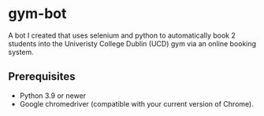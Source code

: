 # gym-bot
A bot I created that uses selenium and python to automatically book 2 students into the Univeristy College Dublin (UCD) gym via an online booking system. 

## Prerequisites
* Python 3.9 or newer
* Google chromedriver (compatible with your current version of Chrome).
